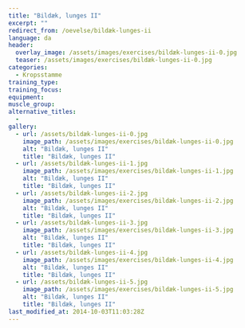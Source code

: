 ```yaml
---
title: "Bildæk, lunges II"
excerpt: ""
redirect_from: /oevelse/bildæk-lunges-ii
language: da
header:
  overlay_image: /assets/images/exercises/bildæk-lunges-ii-0.jpg
  teaser: /assets/images/exercises/bildæk-lunges-ii-0.jpg
categories:
  - Kropsstamme
training_type: 
training_focus: 
equipment:
muscle_group:
alternative_titles:
  - 
gallery:
  - url: /assets/bildæk-lunges-ii-0.jpg
    image_path: /assets/images/exercises/bildæk-lunges-ii-0.jpg
    alt: "Bildæk, lunges II"
    title: "Bildæk, lunges II"
  - url: /assets/bildæk-lunges-ii-1.jpg
    image_path: /assets/images/exercises/bildæk-lunges-ii-1.jpg
    alt: "Bildæk, lunges II"
    title: "Bildæk, lunges II"
  - url: /assets/bildæk-lunges-ii-2.jpg
    image_path: /assets/images/exercises/bildæk-lunges-ii-2.jpg
    alt: "Bildæk, lunges II"
    title: "Bildæk, lunges II"
  - url: /assets/bildæk-lunges-ii-3.jpg
    image_path: /assets/images/exercises/bildæk-lunges-ii-3.jpg
    alt: "Bildæk, lunges II"
    title: "Bildæk, lunges II"
  - url: /assets/bildæk-lunges-ii-4.jpg
    image_path: /assets/images/exercises/bildæk-lunges-ii-4.jpg
    alt: "Bildæk, lunges II"
    title: "Bildæk, lunges II"
  - url: /assets/bildæk-lunges-ii-5.jpg
    image_path: /assets/images/exercises/bildæk-lunges-ii-5.jpg
    alt: "Bildæk, lunges II"
    title: "Bildæk, lunges II"
last_modified_at: 2014-10-03T11:03:28Z
---
```



